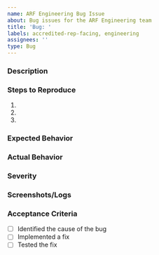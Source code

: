 ```yaml
---
name: ARF Engineering Bug Issue
about: Bug issues for the ARF Engineering team
title: 'Bug: '
labels: accredited-rep-facing, engineering
assignees: ''
type: Bug
---
```


### Description
<!-- A brief description of the bug -->

### Steps to Reproduce
1. 
2. 
3. 

### Expected Behavior
<!-- What you expected to happen; you can reference a Figma design -->

### Actual Behavior
<!-- What actually happened -->

### Severity
<!-- Severity level of the bug (low, medium, high) -->

### Screenshots/Logs
<!-- Attach any relevant screenshots or logs -->

### Acceptance Criteria
- [ ] Identified the cause of the bug
- [ ] Implemented a fix
- [ ] Tested the fix
